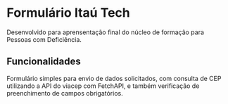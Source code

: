 # Formulário Itaú Tech
Desenvolvido para aprensentação final do núcleo de formação para Pessoas com Deficiência.  

## Funcionalidades  
   Formulário simples para envio de dados solicitados, com consulta de CEP utilizando a API do viacep com FetchAPI, e também verificação de preenchimento de campos obrigatórios.
    
    

